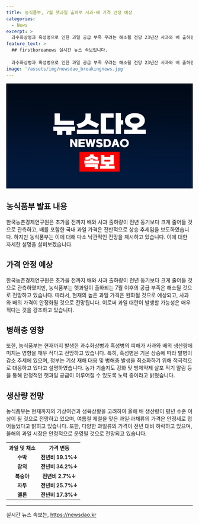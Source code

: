 ```yaml
---
title: 농식품부, 7월 햇과일 출하로 사과·배 가격 안정 예상
categories:
  - News
excerpt: >
  과수화상병과 흑성병으로 인한 과일 공급 부족 우려는 해소될 전망 23년산 사과와 배 출하량은 전년대비 줄기 예상되지만, 햇과일 출하 후 가격은 완화될 것으로 예측됨. 또한, 과수화상병과 흑성병 피해는 제한적이며, 현재 공급 부족은 우려되지 않음. 물론, 올해 배 생산량은 평년 이상, 기타 과일류 가격은 하락하는 등 안정세를 보이고 있음. 농식품부의 관리노력으로 올해 햇과일은 안정적으로 공급될 전망. (자료출처=정책브리핑 www.korea.kr)
feature_text: >
  ## firstkoreanews 실시간 뉴스 속보입니다.

  과수화상병과 흑성병으로 인한 과일 공급 부족 우려는 해소될 전망 23년산 사과와 배 출하량은 전년대비 줄기 예상되지만, 햇과일 출하 후 가격은 완화될 것으로 예측됨. 또한, 과수화상병과 흑성병 피해는 제한적이며, 현재 공급 부족은 우려되지 않음. 물론, 올해 배 생산량은 평년 이상, 기타 과일류 가격은 하락하는 등 안정세를 보이고 있음. 농식품부의 관리노력으로 올해 햇과일은 안정적으로 공급될 전망. (자료출처=정책브리핑 www.korea.kr)
image: '/assets/img/newsdao_breakingnews.jpg'
---
```


<p><img src="/assets/img/newsdao_breakingnews.jpg" alt="firstkoreanews 속보" /></p>

<h2 data-ke-size="size26">농식품부 발표 내용</h2>

<p data-ke-size="size16">한국농촌경제연구원은 초가을 전까지 배와 사과 출하량이 전년 동기보다 크게 줄어들 것으로 관측하고, 배를 포함한 국내 과일 가격은 전반적으로 상승 추세임을 보도하였습니다. 하지만 농식품부는 이에 대해 다소 낙관적인 전망을 제시하고 있습니다. 이에 대한 자세한 설명을 살펴보겠습니다.</p>

<h2 data-ke-size="size26">가격 안정 예상</h2>

<p data-ke-size="size16">한국농촌경제연구원은 초가을 전까지 배와 사과 출하량이 전년 동기보다 크게 줄어들 것으로 관측하였지만, 농식품부는 햇과일이 출하되는 7월 이후의 공급 부족은 해소될 것으로 전망하고 있습니다. 따라서, 현재의 높은 과일 가격은 완화될 것으로 예상되고, 사과와 배의 가격이 안정화될 것으로 전망됩니다. 이로써 과일 대란이 발생할 가능성은 매우 적다는 것을 강조하고 있습니다.</p>

<h2 data-ke-size="size26">병해충 영향</h2>

<p data-ke-size="size16">또한, 농식품부는 현재까지 발생한 과수화상병과 흑성병의 피해가 사과와 배의 생산량에 미치는 영향을 매우 적다고 전망하고 있습니다. 특히, 흑성병은 기온 상승에 따라 발병이 감소 추세에 있으며, 정부는 기상 재해 대응 및 병해충 발생을 최소화하기 위해 적극적으로 대응하고 있다고 설명하였습니다. 농가 기술지도 강화 및 방제약제 살포 적기 알림 등을 통해 안정적인 햇과일 공급이 이루어질 수 있도록 노력 중이라고 밝혔습니다.</p>

<h2 data-ke-size="size26">생산량 전망</h2>

<p data-ke-size="size16">농식품부는 현재까지의 기상여건과 생육상황을 고려하여 올해 배 생산량이 평년 수준 이상이 될 것으로 전망하고 있으며, 여름철 제철을 맞은 과일·과채류의 가격은 안정세로 접어들었다고 밝히고 있습니다. 또한, 다양한 과일류의 가격이 전년 대비 하락하고 있으며, 올해의 과일 시장은 안정적으로 운영될 것으로 전망되고 있습니다.</p>

<table>
    <tr>
        <th style="text-align: center;">과일 및 채소</th>
        <th style="text-align: center;">가격 변동</th>
    </tr>
    <tr>
        <td style="text-align: center;"><b>수박</b></td>
        <td style="text-align: center;"><b>전년비 19.1%↓</b></td>
    </tr>
    <tr>
        <td style="text-align: center;"><b>참외</b></td>
        <td style="text-align: center;"><b>전년비 34.2%↓</b></td>
    </tr>
    <tr>
        <td style="text-align: center;"><b>복숭아</b></td>
        <td style="text-align: center;"><b>전년비 2.7%↓</b></td>
    </tr>
    <tr>
        <td style="text-align: center;"><b>자두</b></td>
        <td style="text-align: center;"><b>전년비 25.7%↓</b></td>
    </tr>
    <tr>
        <td style="text-align: center;"><b>멜론</b></td>
        <td style="text-align: center;"><b>전년비 17.3%↓</b></td>
    </tr>
</table>

<hr data-ke-size="normal">

<p data-ke-size="size16"></p>
실시간 뉴스 속보는, <a href="https://newsdao.kr" rel="dofollow">https://newsdao.kr</a>


